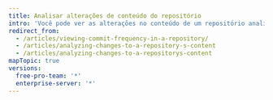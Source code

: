 ```yaml
---
title: Analisar alterações de conteúdo do repositório
intro: 'Você pode ver as alterações no conteúdo de um repositório analisando os commits, a frequência dos commits, bem como as adições e exclusões de conteúdo do repositório.'
redirect_from:
  - /articles/viewing-commit-frequency-in-a-repository/
  - /articles/analyzing-changes-to-a-repository-s-content
  - /articles/analyzing-changes-to-a-repositorys-content
mapTopic: true
versions:
  free-pro-team: '*'
  enterprise-server: '*'
---
```


